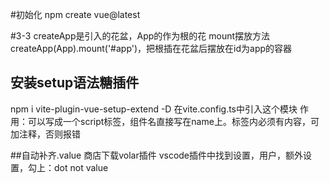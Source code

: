 #初始化
npm create vue@latest

#3-3
createApp是引入的花盆，App的作为根的花
mount摆放方法
createApp(App).mount('#app')，把根插在花盆后摆放在id为app的容器
## 安装setup语法糖插件
npm i vite-plugin-vue-setup-extend -D
在vite.config.ts中引入这个模块
作用：可以写成一个script标签，组件名直接写在name上。标签内必须有内容，可加注释，否则报错

##自动补齐.value
商店下载volar插件
vscode插件中找到设置，用户，额外设置，勾上：dot not value